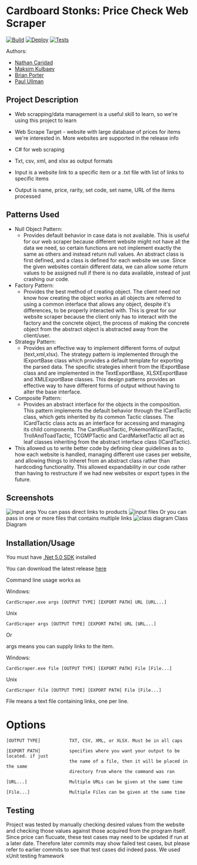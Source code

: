 # Cardboard Stonks: Price Check Web Scraper

[![Build](https://github.com/cs100/final-project-ncari002-mkulb002-bport020-pullm002/actions/workflows/build.yml/badge.svg?branch=master)](https://github.com/cs100/final-project-ncari002-mkulb002-bport020-pullm002/actions/workflows/build.yml)
[![Deploy](https://github.com/cs100/final-project-ncari002-mkulb002-bport020-pullm002/actions/workflows/deploy.yml/badge.svg?branch=master)](https://github.com/cs100/final-project-ncari002-mkulb002-bport020-pullm002/actions/workflows/deploy.yml)
[![Tests](https://github.com/cs100/final-project-ncari002-mkulb002-bport020-pullm002/actions/workflows/tests.yml/badge.svg?branch=master)](https://github.com/cs100/final-project-ncari002-mkulb002-bport020-pullm002/actions/workflows/tests.yml)

Authors:
* [Nathan Caridad](https://github.com/ncari002)
* [Maksim Kulbaev](https://github.com/unsafe4u)
* [Brian Porter](https://github.com/bporter11)
* [Paul Ullman](https://github.com/PaulU090)

## Project Description
* Web scrapping/data management is a useful skill to learn, so we're using this project to learn

* Web Scrape Target - website with large database of prices for items we're interested in. More websites are supported in the release info

* C# for web scraping

* Txt, csv, xml, and xlsx as output formats

* Input is a website link to a specific item or a .txt file with list of links to specific items

* Output is name, price, rarity, set code, set name, URL of the items processed
## Patterns Used
 * Null Object Pattern:
     * Provides default behavior in case data is not available. This is useful for our web scraper because different website might not have all the data we need, so certain functions are not implement exactly the same as others and instead return null values. An abstract class is first defined, and a class is defined for each website we use. Since the given websites contain different data, we can allow some return values to be assigned null if there is no data available, instead of just crashing our code.
 * Factory Pattern:
     * Provides the best method of creating object. The client need not know how creating the object works as all objects are referred to using a common interface that allows any object, despite it's differences, to be properly interacted with. This is great for our website scraper because the client only has to interact with the factory and the concrete object, the process of making the concrete object from the abstract object is abstracted away from the client/user.
 * Strategy Pattern:
     * Provides an effective way to implement different forms of output (text,xml,xlsx). The strategy pattern is implemented through the IExportBase class which provides a default template for exporting the parsed data. The specific strategies inherit from the IExportBase class and are implemented in the TextExportBase, XLSXExportBase and XMLExportBase classes. This design patterns provides an effective way to have different forms of output without having to alter the base interface.
 * Composite Pattern:
     * Provides an abstract interface for the objects in the composition. This pattern implements the default behavior through the ICardTactic class, which gets inherited by its common Tactic classes. The ICardTactic class acts as an interface for accessing and managing its child components. The CardRushTactic, PokemonWizardTactic, TrollAndToadTactic, TCGMPTactic and CardMarketTactic all act as leaf classes inheriting from the abstract interface class (ICardTactic).
* This allowed us to write better code by defining clear guidelines as to how each website is handled, managing different use cases per website, and allowing things to inheret from an abstract class rather than hardcoding functionality. This allowed expandability in our code rather than having to restructure if we had new websites or export types in the future.
 
 ## Screenshots
 ![input args](https://github.com/cs100/final-project-ncari002-mkulb002-bport020-pullm002/blob/master/screenshots/input%20args.png)
You can pass direct links to products
 ![input files](https://github.com/cs100/final-project-ncari002-mkulb002-bport020-pullm002/blob/master/screenshots/input%20files.png)
Or you can pass in one or more files that contains multiple links
 ![class diagram](https://github.com/cs100/final-project-ncari002-mkulb002-bport020-pullm002/blob/master/screenshots/Class_Diagram.png)
 Class Diagram

 ## Installation/Usage
You must have [.Net 5.0 SDK](https://dotnet.microsoft.com/download/dotnet/5.0) installed

You can download the latest release [here](https://github.com/cs100/final-project-ncari002-mkulb002-bport020-pullm002/releases)

Command line usage works as 

Windows:

    CardScraper.exe args [OUTPUT TYPE] [EXPORT PATH] URL [URL...]

Unix

    CardScraper args [OUTPUT TYPE] [EXPORT PATH] URL [URL...]

Or

args means you can supply links to the item.

Windows:

    CardScraper.exe file [OUTPUT TYPE] [EXPORT PATH] File [File...]

Unix

    CardScraper file [OUTPUT TYPE] [EXPORT PATH] File [File...]

File means a text file containing links, one per line.
 
# Options
    [OUTPUT TYPE]           TXT, CSV, XML, or XLSX. Must be in all caps

    [EXPORT PATH]           specifies where you want your output to be located. if just
                            the name of a file, then it will be placed in the same
                            directory from where the command was ran
    
    [URL...]                Multiple URLs can be given at the same time

    [File...]               Multiple Files can be given at the same time
 
## Testing
Project was tested by manually checking desired values from the website and checking those values against those acquired from the program itself. Since price can flucuate, these test cases may need to be updated if run at a later date. Therefore later commits may show failed test cases, but please refer to earlier commits to see that test cases did indeed pass. We used xUnit testing framework

